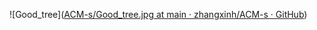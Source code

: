 ![Good_tree]([ACM-s/Good_tree.jpg at main · zhangxinh/ACM-s · GitHub](https://github.com/zhangxinh/ACM-s/blob/main/Good_tree.jpg))